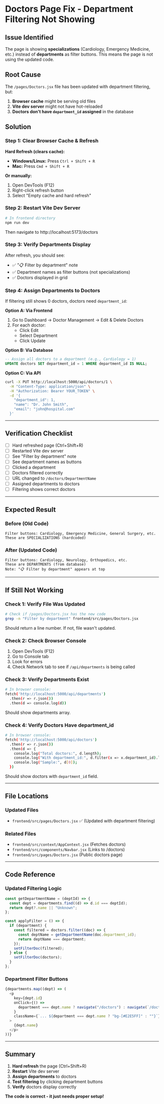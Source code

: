 # Doctors Page Fix - Department Filtering Not Showing

## Issue Identified

The page is showing **specializations** (Cardiology, Emergency Medicine, etc.) instead of **departments** as filter buttons. This means the page is not using the updated code.

## Root Cause

The `/pages/Doctors.jsx` file has been updated with department filtering, but:
1. **Browser cache** might be serving old files
2. **Vite dev server** might not have hot-reloaded
3. **Doctors don't have `department_id` assigned** in the database

## Solution

### Step 1: Clear Browser Cache & Refresh

**Hard Refresh (clears cache):**
- **Windows/Linux:** Press `Ctrl + Shift + R`
- **Mac:** Press `Cmd + Shift + R`

**Or manually:**
1. Open DevTools (F12)
2. Right-click refresh button
3. Select "Empty cache and hard refresh"

### Step 2: Restart Vite Dev Server

```bash
# In frontend directory
npm run dev
```

Then navigate to http://localhost:5173/doctors

### Step 3: Verify Departments Display

After refresh, you should see:
- ✅ "📋 Filter by department" note
- ✅ Department names as filter buttons (not specializations)
- ✅ Doctors displayed in grid

### Step 4: Assign Departments to Doctors

If filtering still shows 0 doctors, doctors need `department_id`:

**Option A: Via Frontend**
1. Go to Dashboard → Doctor Management → Edit & Delete Doctors
2. For each doctor:
   - Click Edit
   - Select Department
   - Click Update

**Option B: Via Database**
```sql
-- Assign all doctors to a department (e.g., Cardiology = 1)
UPDATE doctors SET department_id = 1 WHERE department_id IS NULL;
```

**Option C: Via API**
```bash
curl -X PUT http://localhost:5000/api/doctors/1 \
  -H "Content-Type: application/json" \
  -H "Authorization: Bearer YOUR_TOKEN" \
  -d '{
    "department_id": 1,
    "name": "Dr. John Smith",
    "email": "john@hospital.com"
  }'
```

---

## Verification Checklist

- [ ] Hard refreshed page (Ctrl+Shift+R)
- [ ] Restarted Vite dev server
- [ ] See "Filter by department" note
- [ ] See department names as buttons
- [ ] Clicked a department
- [ ] Doctors filtered correctly
- [ ] URL changed to `/doctors/DepartmentName`
- [ ] Assigned departments to doctors
- [ ] Filtering shows correct doctors

---

## Expected Result

### Before (Old Code)
```
Filter buttons: Cardiology, Emergency Medicine, General Surgery, etc.
These are SPECIALIZATIONS (hardcoded)
```

### After (Updated Code)
```
Filter buttons: Cardiology, Neurology, Orthopedics, etc.
These are DEPARTMENTS (from database)
Note: "📋 Filter by department" appears at top
```

---

## If Still Not Working

### Check 1: Verify File Was Updated
```bash
# Check if /pages/Doctors.jsx has the new code
grep -n "Filter by department" frontend/src/pages/Doctors.jsx
```

Should return a line number. If not, file wasn't updated.

### Check 2: Check Browser Console
1. Open DevTools (F12)
2. Go to Console tab
3. Look for errors
4. Check Network tab to see if `/api/departments` is being called

### Check 3: Verify Departments Exist
```bash
# In browser console:
fetch('http://localhost:5000/api/departments')
  .then(r => r.json())
  .then(d => console.log(d))
```

Should show departments array.

### Check 4: Verify Doctors Have department_id
```bash
# In browser console:
fetch('http://localhost:5000/api/doctors')
  .then(r => r.json())
  .then(d => {
    console.log("Total doctors:", d.length);
    console.log("With department_id:", d.filter(x => x.department_id).length);
    console.log("Sample:", d[0]);
  })
```

Should show doctors with `department_id` field.

---

## File Locations

### Updated Files
- `frontend/src/pages/Doctors.jsx` ✅ (Updated with department filtering)

### Related Files
- `frontend/src/context/AppContext.jsx` (Fetches doctors)
- `frontend/src/components/Navbar.jsx` (Links to /doctors)
- `frontend/src/pages/Doctors.jsx` (Public doctors page)

---

## Code Reference

### Updated Filtering Logic
```javascript
const getDepartmentName = (deptId) => {
  const dept = departments.find((d) => d.id === deptId);
  return dept?.name || "Unknown";
};

const applyFilter = () => {
  if (department) {
    const filtered = doctors.filter((doc) => {
      const deptName = getDepartmentName(doc.department_id);
      return deptName === department;
    });
    setFilterDoc(filtered);
  } else {
    setFilterDoc(doctors);
  }
};
```

### Department Filter Buttons
```javascript
{departments.map((dept) => (
  <p
    key={dept.id}
    onClick={() =>
      department === dept.name ? navigate("/doctors") : navigate(`/doctors/${dept.name}`)
    }
    className={`... ${department === dept.name ? "bg-[#E2E5FF]" : ""}`}
  >
    {dept.name}
  </p>
))}
```

---

## Summary

1. **Hard refresh** the page (Ctrl+Shift+R)
2. **Restart** Vite dev server
3. **Assign departments** to doctors
4. **Test filtering** by clicking department buttons
5. **Verify** doctors display correctly

**The code is correct - it just needs proper setup!**

